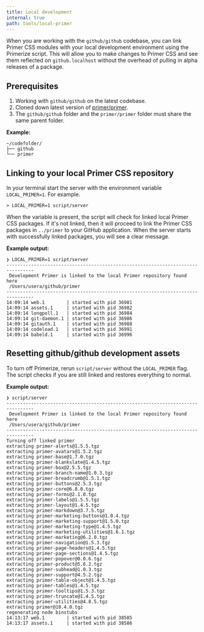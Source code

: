 ```yaml
---
title: Local development
internal: true
path: tools/local-primer
---
```


When you are working with the `github/github` codebase, you can link Primer CSS modules with your local development environment using the Primerize script. This will allow you to make changes to Primer CSS and see them reflected on `github.localhost` without the overhead of pulling in alpha releases of a package.

## Prerequisites

1. Working with `github/github` on the latest codebase.
2. Cloned down latest version of [primer/primer](https://github.com/primer/primer).
3. The `github/github` folder and the `primer/primer` folder must share the same parent folder.

**Example:**

```
~/codefolder/
├── github
└── primer
```

## Linking to your local Primer CSS repository

In your terminal start the server with the environment variable `LOCAL_PRIMER=1`. For example.

```
> LOCAL_PRIMER=1 script/server
```

When the variable is present, the script will check for linked local Primer CSS packages. If it's not linked, then it will proceed to link the Primer CSS packages in `../primer` to your GitHub application. When the server starts with successfully linked packages, you will see a clear message.

**Example output:**

```
❯ LOCAL_PRIMER=1 script/server
--------------------------------------------------------------------------------
 Development Primer is linked to the local Primer repository found here
 /Users/usera/github/primer
--------------------------------------------------------------------------------
14:09:14 web.1        | started with pid 36981
14:09:14 assets.1     | started with pid 36982
14:09:14 longpoll.1   | started with pid 36984
14:09:14 git-daemon.1 | started with pid 36986
14:09:14 gitauth.1    | started with pid 36988
14:09:14 codeload.1   | started with pid 36991
14:09:14 babeld.1     | started with pid 36996
```

## Resetting github/github development assets

To turn off Primerize, rerun `script/server` without the `LOCAL_PRIMER` flag. The script checks if you are still linked and restores everything to normal.

**Example output:**

```
❯ script/server
--------------------------------------------------------------------------------
 Development Primer is linked to the local Primer repository found here
 /Users/usera/github/primer
--------------------------------------------------------------------------------
Turning off linked primer
extracting primer-alerts@1.5.5.tgz
extracting primer-avatars@1.5.2.tgz
extracting primer-base@1.7.0.tgz
extracting primer-blankslate@1.4.5.tgz
extracting primer-box@2.5.5.tgz
extracting primer-branch-name@1.0.3.tgz
extracting primer-breadcrumb@1.5.1.tgz
extracting primer-buttons@2.5.3.tgz
extracting primer-core@6.8.0.tgz
extracting primer-forms@2.1.0.tgz
extracting primer-labels@1.5.5.tgz
extracting primer-layout@1.4.5.tgz
extracting primer-markdown@3.7.5.tgz
extracting primer-marketing-buttons@1.0.4.tgz
extracting primer-marketing-support@1.5.0.tgz
extracting primer-marketing-type@1.4.5.tgz
extracting primer-marketing-utilities@1.6.1.tgz
extracting primer-marketing@6.2.0.tgz
extracting primer-navigation@1.5.3.tgz
extracting primer-page-headers@1.4.5.tgz
extracting primer-page-sections@1.4.5.tgz
extracting primer-popover@0.0.6.tgz
extracting primer-product@5.6.2.tgz
extracting primer-subhead@1.0.3.tgz
extracting primer-support@4.5.2.tgz
extracting primer-table-object@1.4.5.tgz
extracting primer-tables@1.4.5.tgz
extracting primer-tooltips@1.5.3.tgz
extracting primer-truncate@1.4.5.tgz
extracting primer-utilities@4.8.5.tgz
extracting primer@10.4.0.tgz
regenerating node binstubs
14:13:17 web.1        | started with pid 38585
14:13:17 assets.1     | started with pid 38586
```
